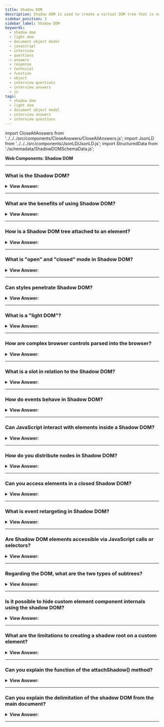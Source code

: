 ```yaml
---
title: Shadow DOM
description: Shadow DOM is used to create a virtual DOM tree that is not connected to the real DOM tree. Encapsulation gets provided via the Shadow DOM.
sidebar_position: 3
sidebar_label: Shadow DOM
keywords:
  - shadow dom
  - light dom
  - document object model
  - javascript
  - interview
  - questions
  - answers
  - response
  - technical
  - function
  - object
  - interview questions
  - interview answers
  - js
tags:
  - shadow dom
  - light dom
  - document object model
  - interview answers
  - interview questions
---
```


import CloseAllAnswers from '../../../src/components/CloseAnswers/CloseAllAnswers.js';
import JsonLD from '../../../src/components/JsonLD/JsonLD.js';
import StructuredData from './schemadata/ShadowDOMSchemaData.js';

<JsonLD data={StructuredData} />

<head>
  <title>Shadow DOM | JavaScript Frontend Phone Interview Questions</title>
</head>

**Web Components: Shadow DOM**

<CloseAllAnswers />

---

### What is the Shadow DOM?

<details>
  <summary><strong>View Answer:</strong></summary>
  <div>
  <div><strong>Interview Response:</strong> It's a web standard providing encapsulation for HTML, style, and JavaScript in the DOM. It keeps component internals hidden, separate from the main document tree.
    </div><br/>
  <div><strong>Technical Response:</strong> The Shadow DOM is a method of isolating specific parts of the DOM tree. The DOM tree is a tree-like structure that includes the HTML, CSS, and JavaScript of a web page. This isolation helps developers create components that can be reused on multiple web pages without impacting other parts of the page. Additionally, Shadow DOM has several other advantages, including improved performance and security.
    </div>
  </div>
</details>

---

### What are the benefits of using Shadow DOM?

<details>
  <summary><strong>View Answer:</strong></summary>
  <div>
  <div><strong>Interview Response:</strong> Shadow DOM ensures encapsulation, which promotes reusability, reduces code conflicts, and protects internal component logic from external manipulation.
    </div>
  </div>
</details>

---

### How is a Shadow DOM tree attached to an element?

<details>
  <summary><strong>View Answer:</strong></summary>
  <div>
  <div><strong>Interview Response:</strong> A Shadow DOM tree is attached to an element using the <strong>attachShadow()</strong> method on that element. This creates a shadow root to which you can append content.
    </div><br />
  <div><strong className="codeExample">Code Example:</strong><br /><br />

  <div></div>

HTML:

```html
<div id="shadowHost"> </div>
```

JavaScript:

```javascript
// Select the host element
let shadowHost = document.getElementById('shadowHost');

// Attach the shadow root
let shadowRoot = shadowHost.attachShadow({mode: 'open'});

// Now we can populate the shadow DOM
let content = document.createElement('p');
content.textContent = 'This is content in the Shadow DOM!';
shadowRoot.appendChild(content);
```

  </div>
  </div>
</details>

---

### What is "open" and "closed" mode in Shadow DOM?

<details>
  <summary><strong>View Answer:</strong></summary>
  <div>
  <div><strong>Interview Response:</strong> In Shadow DOM, "open" mode allows access to the shadow root via the `element.shadowRoot` property. In "closed" mode, this property returns null, preventing access to the shadow root from outside scripts.
    </div><br />
  <div><strong className="codeExample">Code Example:</strong><br /><br />

  <div></div>

Here's an example to demonstrate the difference between "open" and "closed" Shadow DOM:

```javascript
// Open mode
let openElem = document.createElement('div');
let openShadow = openElem.attachShadow({mode: 'open'});
console.log(openElem.shadowRoot); // Logs the Shadow root

// Closed mode
let closedElem = document.createElement('div');
let closedShadow = closedElem.attachShadow({mode: 'closed'});
console.log(closedElem.shadowRoot); // Logs null
```

In the above example, `openElem.shadowRoot` gives us the shadow root because it's in "open" mode, but `closedElem.shadowRoot` returns null because it's in "closed" mode.

  </div>
  </div>
</details>

---

### Can styles penetrate Shadow DOM?

<details>
  <summary><strong>View Answer:</strong></summary>
  <div>
  <div><strong>Interview Response:</strong> No, styles from the main document do not penetrate into the Shadow DOM, ensuring style encapsulation. However, CSS custom properties (variables) can be used to style Shadow DOM from the main document.
  </div><br />
  <div><strong className="codeExample">Code Example:</strong><br /><br />

  <div></div>

Let's consider a custom element with Shadow DOM:

HTML:

```html
<my-element></my-element>
```

JavaScript:

```javascript
class MyElement extends HTMLElement {
  constructor() {
    super();
    this.attachShadow({mode: 'open'}).innerHTML = `
      <style>
        p {
          color: var(--color, black);
        }
      </style>
      <p>Hello!</p>
    `;
  }
}
customElements.define('my-element', MyElement);
```

CSS:

```css
my-element {
  --color: red;
}
```

Here, `my-element` contains a Shadow DOM with a `p` tag. Although styles from the main document don't penetrate the Shadow DOM, CSS custom properties can. The CSS variable `--color` is defined in the main document and used in the Shadow DOM, turning the text red.

  </div>
  </div>
</details>

---

### What is a "light DOM"?

<details>
  <summary><strong>View Answer:</strong></summary>
  <div>
  <div><strong>Interview Response:</strong> The "Light DOM" is the regular, non-encapsulated DOM created by users of a web component. It's the content that's provided between the opening and closing tags of a custom element.</div><br />
  <div><strong className="codeExample">Code Example:</strong><br /><br />

  <div></div>

Here's an example showing a custom element with light DOM content:

HTML:

```html
<my-element>
  <p>This is light DOM content!</p>
</my-element>
```

JavaScript:

```javascript
class MyElement extends HTMLElement {
  constructor() {
    super();
    let shadow = this.attachShadow({mode: 'open'});
    let slot = document.createElement('slot');
    shadow.appendChild(slot); // slot element is a placeholder for light DOM content
  }
}

customElements.define('my-element', MyElement);
```

In this example, the paragraph (`<p>This is light DOM content!</p>`) is the light DOM content for `my-element`. The 'slot' element is used in the Shadow DOM to designate a place for this light DOM content.

  </div>
  </div>
</details>

---

### How are complex browser controls parsed into the browser?

<details>
  <summary><strong>View Answer:</strong></summary>
  <div>
  <div><strong>Interview Response:</strong> Browser controls like text fields or video players are parsed into the browser using Shadow DOM, preserving user interface functionality and styles. Internally, the browser draws or parses them using DOM/CSS. Usually, that DOM structure gets hidden from us, but we may view it in developer tools. In Chrome, for example, we must enable the "Show user agent shadow DOM" option in Dev Tools.<br /><br />
  <img src="/img/browser-controls.png"/>
    </div>
  </div>
</details>

---

### What is a slot in relation to the Shadow DOM?

<details>
  <summary><strong>View Answer:</strong></summary>
  <div>
  <div><strong>Interview Response:</strong> A "slot" is an HTML element used in the Shadow DOM to designate a placeholder for Light DOM content. It allows component users to compose their own markup that will be rendered in the Shadow DOM.</div><br />
  <div><strong className="codeExample">Code Example:</strong><br /><br />

  <div></div>

Here's an example showing a custom element with a slot in its Shadow DOM:

HTML:

```html
<my-element>
  <p>This is light DOM content!</p>
</my-element>
```

JavaScript:

```javascript
class MyElement extends HTMLElement {
  constructor() {
    super();
    let shadow = this.attachShadow({mode: 'open'});
    let slot = document.createElement('slot');
    shadow.appendChild(slot); // slot element is a placeholder for light DOM content
  }
}

customElements.define('my-element', MyElement);
```

In this example, the 'slot' element in the Shadow DOM of `my-element` serves as a placeholder for the Light DOM content (`<p>This is light DOM content!</p>`). When `my-element` is rendered, the slot is replaced by the Light DOM content.

  </div>
  </div>
</details>

---

### How do events behave in Shadow DOM?

<details>
  <summary><strong>View Answer:</strong></summary>
  <div>
  <div><strong>Interview Response:</strong> Events originating inside a Shadow DOM (bubble up) to the main document, but the `target` property of the event is retargeted to the host element, due to event retargeting, preserving the Shadow DOM's encapsulation.</div><br />
  <div><strong className="codeExample">Code Example:</strong><br /><br />

  <div></div>

Here's an example showing how events behave in a Shadow DOM:

HTML:

```html
<my-button></my-button>
```

JavaScript:

```javascript
class MyButton extends HTMLElement {
  constructor() {
    super();
    this.attachShadow({mode: 'open'}).innerHTML = `<button>Click me</button>`;
  }

  connectedCallback() {
    this.shadowRoot.querySelector('button').addEventListener('click', () => {
      console.log('Button clicked inside Shadow DOM');
    });
  }
}
customElements.define('my-button', MyButton);

document.querySelector('my-button').addEventListener('click', (event) => {
  console.log('Event received in light DOM, target:', event.target);
});
```

When the button inside `my-button`'s Shadow DOM is clicked, it logs 'Button clicked inside Shadow DOM'. The same click event propagates to the main document, triggering the 'click' event listener on `my-button`, but the event target is retargeted to `my-button`.

  </div>
  </div>
</details>

---

### Can JavaScript interact with elements inside a Shadow DOM?

<details>
  <summary><strong>View Answer:</strong></summary>
  <div>
  <div><strong>Interview Response:</strong> Yes, JavaScript can interact with elements inside a Shadow DOM. You can access the Shadow DOM via the `.shadowRoot` property of the host element and then manipulate its content.</div><br />
  <div><strong className="codeExample">Code Example:</strong><br /><br />

  <div></div>

Here's a JavaScript code example of interacting with elements inside a Shadow DOM:

```javascript
// Assume a custom element with an attached shadow root
let customElement = document.querySelector('my-element');

let shadowRoot = customElement.shadowRoot; // Access the shadow root

let shadowElement = shadowRoot.querySelector('.shadow-class'); // Access an element in the shadow DOM

shadowElement.textContent = 'New Text'; // Change the content of the element
```

This code assumes there's a custom element `<my-element>` in the document with an attached Shadow DOM, and inside the Shadow DOM, there's an element with the class `shadow-class`. The script accesses the Shadow DOM, finds the element, and changes its text content.

  </div>
  </div>
</details>

---

### How do you distribute nodes in Shadow DOM?

<details>
  <summary><strong>View Answer:</strong></summary>
  <div>
  <div><strong>Interview Response:</strong> Nodes in Shadow DOM are distributed using the `&#60;slot&#62;` element. Light DOM content intended for a particular slot can be directed there using the `slot` attribute, matching the `name` attribute of the desired `&#60;slot&#62;`.
  </div>
  </div>
</details>

---

### Can you access elements in a closed Shadow DOM?

<details>
  <summary><strong>View Answer:</strong></summary>
  <div>
  <div><strong>Interview Response:</strong> No, elements in a closed Shadow DOM cannot be accessed from outside the Shadow DOM using JavaScript. The `shadowRoot` property of the host element returns null when the Shadow DOM is closed.
  </div><br />
  </div>
</details>

---

### What is event retargeting in Shadow DOM?

<details>
  <summary><strong>View Answer:</strong></summary>
  <div>
  <div><strong>Interview Response:</strong> Event retargeting in Shadow DOM is a process that changes the `target` property of an event to point to the Shadow DOM's host element when the event bubbles out of the Shadow DOM, preserving encapsulation.
  </div><br />
  <div><strong className="codeExample">Code Example:</strong><br /><br />

  <div></div>

Here's an example illustrating event retargeting in Shadow DOM:

HTML:

```html
<my-element>
  <button>Click me</button>
</my-element>
```

JavaScript:

```javascript
class MyElement extends HTMLElement {
  constructor() {
    super();
    this.attachShadow({ mode: 'open' }).innerHTML = `
      <button>Button inside Shadow DOM</button>
    `;
  }
}

customElements.define('my-element', MyElement);

document.querySelector('my-element').addEventListener('click', (event) => {
  console.log('Event received in light DOM, target:', event.target);
});
```

When you click the button inside `my-element`'s Shadow DOM, the event bubbles out to the light DOM and triggers the 'click' event listener. The `target` property of the event is retargeted to the host element (`my-element`), and it logs the target as the host element in the console.

  </div>
  </div>
</details>

---

### Are Shadow DOM elements accessible via JavaScript calls or selectors?

<details>
  <summary><strong>View Answer:</strong></summary>
  <div>
  <div><strong>Interview Response:</strong> Yes, Shadow DOM elements are accessible via JavaScript, but not directly via global selectors. They are encapsulated and can be accessed through the host element using the .shadowRoot property, or through methods like .querySelector().
    </div><br />
  <div><strong className="codeExample">Code Example:</strong><br /><br />

  <div></div>

Here's a basic JavaScript code example of accessing a Shadow DOM element:

```javascript
let hostElement = document.querySelector('#shadow-host');
let shadowRoot = hostElement.shadowRoot; // Access the shadow root

let shadowElement = shadowRoot.querySelector('.shadow-element'); // Access element within the shadow DOM
```

:::note
This assumes an element with the id `shadow-host` contains a Shadow DOM, and there's an element with the class `shadow-element` within that Shadow DOM.
:::

  </div>
  </div>
</details>

---

### Regarding the DOM, what are the two types of subtrees?

<details>
  <summary><strong>View Answer:</strong></summary>
  <div>
  <div><strong>Interview Response:</strong> Regarding the DOM, there are two subtrees: light trees and shadow trees. The light tree is a standard DOM subtree made-up of standard HTML children, and the Shadow tree is a hidden DOM subtree that is not mirrored in HTML and is hence invisible to inquisitive eyes. If an element has both, the browser only draws the shadow tree. But we may also create a scene with shadow and light trees.
    </div><br />
  <div><strong className="codeExample">Diagram:</strong><br /><br />

<img src="/img/shadow-tree.svg" /><br /><br/>
  </div>
  </div>
</details>

---

### Is it possible to hide custom element component internals using the shadow DOM?

<details>
  <summary><strong>View Answer:</strong></summary>
  <div>
  <div><strong>Interview Response:</strong> Yes, it's possible. Shadow DOM provides encapsulation for the JavaScript, CSS, and templates in a Web Component, which lets you hide component internals and separate them from the rest of the document.
    </div><br />
  <div><strong className="codeExample">Code Example:</strong><br /><br />

  <div></div>

```html
<script>
  customElements.define(
    'show-hello',
    class extends HTMLElement {
      connectedCallback() {
        const shadow = this.attachShadow({ mode: 'open' });
        shadow.innerHTML = `<p>
      Hello, ${this.getAttribute('name')}
    </p>`;
      }
    }
  );
</script>

<show-hello name="John"></show-hello> // shows Hello, John
```

  </div>
  </div>
</details>

---

### What are the limitations to creating a shadow root on a custom element?

<details>
  <summary><strong>View Answer:</strong></summary>
  <div>
  <div><strong>Interview Response:</strong> There are two restrictions for creating a root on a custom element. We can only have one shadow root per element. The element must be either a custom element or one of the following: "article," "aside," "blockquote," "body," "div," "footer," "h1 to h6," "header," "main," "nav," "p," "section," or "span." Other elements, such as &#8249;img&#8250;, cannot host shadow-tree.
    </div>
  </div>
</details>

---

### Can you explain the function of the attachShadow() method?

<details>
  <summary><strong>View Answer:</strong></summary>
  <div>
  <div><strong>Interview Response:</strong> The `attachShadow()` method is used to attach a Shadow DOM to a specified element, returning a reference to its shadow root. It accepts an options object with a `mode` property, which can be 'open' or 'closed'.
    </div><br />
  <div><strong>Technical Response:</strong> The attachShadow() function connects the shadow DOM tree to a specific element and returns a reference to its ShadowRoot. To initiate the Shadow Root, we must use the mode argument with the open parameter. The open parameter makes the element of the shadow root accessible outside of the root. The second parameter, closed, denies access to the nodes of the closed shadow root from JavaScript outside it. An additional argument delegatesFocus rarely gets used, delegatesFocus is a Boolean; when set to true, it specifies behavior that mitigates custom element issues around focus-ability.
    </div><br />
    <strong>Syntax: </strong> const shadow = this.attachShadow(&#123;mode: 'open'&#125;);<br /><br />

Here's a JavaScript code example of using `attachShadow()` to create a shadow root:

```javascript
// Create a new custom element
let customElement = document.createElement('div');

// Attach a shadow root to the custom element
let shadow = customElement.attachShadow({mode: 'open'});

// Now you can add content to the shadow root
shadow.innerHTML = '<p>Hello from the shadow DOM!</p>';
```

In this example, the `attachShadow` method is used to create a new shadow root for the `customElement`. The content of the shadow root is then set to a paragraph with the text "Hello from the shadow DOM!".

:::note
You cannot attach a shadow root to every type of element, and some cannot have a shadow DOM for security reasons (for example, `<a>`) and more besides.
:::

  </div>
</details>

---

### Can you explain the delimitation of the shadow DOM from the main document?

<details>
  <summary><strong>View Answer:</strong></summary>
  <div>
  <div><strong>Interview Response:</strong> Shadow DOM is encapsulated and isolated from the main document. This means styles, scripts, and DOM structure within a shadow DOM don't leak out, and styles and scripts from the main document don't penetrate into it.
    </div><br />
  <div><strong>Technical Response:</strong> The shadow DOM gets separated from the original content. From the light DOM, querySelector does not see shadow DOM items. Ids in the shadow DOM may clash with those in the light DOM, and they must be one-of-a-kind exclusively within the shadow tree. Shadow DOM comes with its private stylesheet; style rules from the outside DOM get ignored.
    </div><br />
  <div><strong className="codeExample">Code Example:</strong><br /><br />

  <div></div>

```html
<style>
  /* document style won't apply to the shadow tree inside #elem (1) */
  p {
    color: red;
  }
</style>

<div id="elem"></div>

<script>
  elem.attachShadow({ mode: 'open' });
  // shadow tree has its own style (2)
  elem.shadowRoot.innerHTML = `
    <style> p { font-weight: bold; } </style>
    <p>Hello, John!</p>
  `;

  // <p> is only visible from queries inside the shadow tree (3)
  console.log(document.querySelectorAll('p').length); // 0
  console.log(elem.shadowRoot.querySelectorAll('p').length); // 1
</script>
```

  </div>
  </div>
</details>

---
